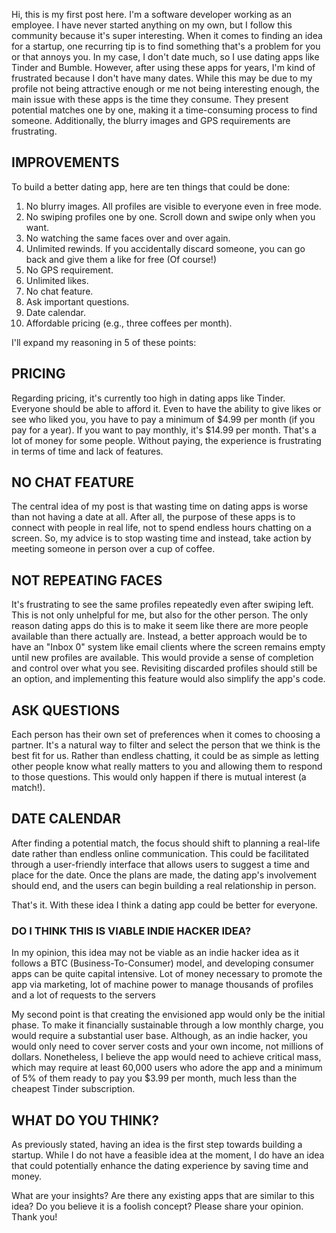 Hi, this is my first post here. I'm a software developer working as an employee. I have never started anything on my own, but I follow this community because it's super interesting. When it comes to finding an idea for a startup, one recurring tip is to find something that's a problem for you or that annoys you. In my case, I don't date much, so I use dating apps like Tinder and Bumble. However, after using these apps for years, I'm kind of frustrated because I don't have many dates. While this may be due to my profile not being attractive enough or me not being interesting enough, the main issue with these apps is the time they consume. They present potential matches one by one, making it a time-consuming process to find someone. Additionally, the blurry images and GPS requirements are frustrating.

## IMPROVEMENTS
To build a better dating app, here are ten things that could be done:

1. No blurry images. All profiles are visible to everyone even in free mode.
2. No swiping profiles one by one. Scroll down and swipe only when you want.
3. No watching the same faces over and over again.
4. Unlimited rewinds. If you accidentally discard someone, you can go back and give them a like for free (Of course!)
5. No GPS requirement.
6. Unlimited likes.
7. No chat feature.
8. Ask important questions.
9. Date calendar.
10. Affordable pricing (e.g., three coffees per month).

I'll expand my reasoning in 5 of these points:

## PRICING
Regarding pricing, it's currently too high in dating apps like Tinder. Everyone should be able to afford it. Even to have the ability to give likes or see who liked you, you have to pay a minimum of $4.99 per month (if you pay for a year). If you want to pay monthly, it's $14.99 per month. That's a lot of money for some people. Without paying, the experience is frustrating in terms of time and lack of features.

## NO CHAT FEATURE
The central idea of my post is that wasting time on dating apps is worse than not having a date at all. After all, the purpose of these apps is to connect with people in real life, not to spend endless hours chatting on a screen. So, my advice is to stop wasting time and instead, take action by meeting someone in person over a cup of coffee.

## NOT REPEATING FACES
It's frustrating to see the same profiles repeatedly even after swiping left. This is not only unhelpful for me, but also for the other person. The only reason dating apps do this is to make it seem like there are more people available than there actually are. Instead, a better approach would be to have an "Inbox 0" system like email clients where the screen remains empty until new profiles are available. This would provide a sense of completion and control over what you see. Revisiting discarded profiles should still be an option, and implementing this feature would also simplify the app's code.

## ASK QUESTIONS
Each person has their own set of preferences when it comes to choosing a partner. It's a natural way to filter and select the person that we think is the best fit for us. Rather than endless chatting, it could be as simple as letting other people know what really matters to you and allowing them to respond to those questions. This would only happen if there is mutual interest (a match!).

## DATE CALENDAR
After finding a potential match, the focus should shift to planning a real-life date rather than endless online communication. This could be facilitated through a user-friendly interface that allows users to suggest a time and place for the date. Once the plans are made, the dating app's involvement should end, and the users can begin building a real relationship in person.

That's it. With these idea I think a dating app could be better for everyone.

### DO I THINK THIS IS VIABLE INDIE HACKER IDEA?
In my opinion, this idea may not be viable as an indie hacker idea as it follows a BTC (Business-To-Consumer) model, and developing consumer apps can be quite capital intensive. Lot of money necessary to promote the app via marketing, lot of machine power to manage thousands of profiles and a lot of requests to the servers

My second point is that creating the envisioned app would only be the initial phase. To make it financially sustainable through a low monthly charge, you would require a substantial user base. Although, as an indie hacker, you would only need to cover server costs and your own income, not millions of dollars. Nonetheless, I believe the app would need to achieve critical mass, which may require at least 60,000 users who adore the app and a minimum of 5% of them ready to pay you $3.99 per month, much less than the cheapest Tinder subscription.

## WHAT DO YOU THINK?
As previously stated, having an idea is the first step towards building a startup. While I do not have a feasible idea at the moment, I do have an idea that could potentially enhance the dating experience by saving time and money.

What are your insights? Are there any existing apps that are similar to this idea? Do you believe it is a foolish concept? Please share your opinion. Thank you!
